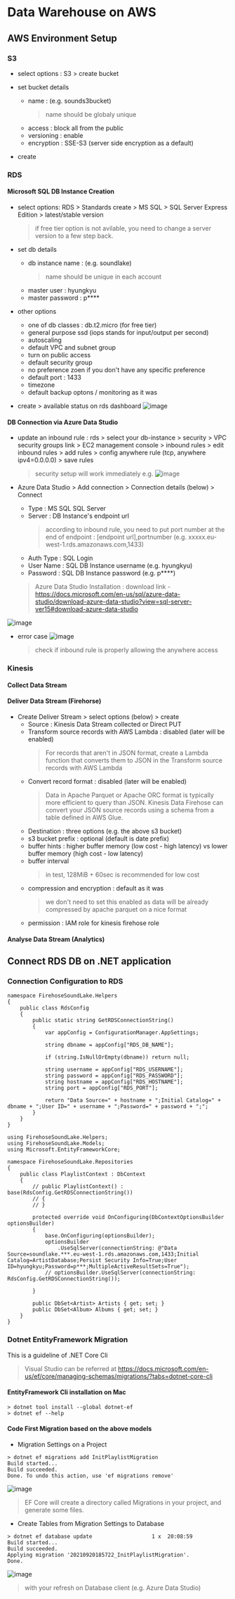 # Data Warehouse on AWS

## AWS Environment Setup
### S3
- select options : S3 > create bucket
- set bucket details
  - name : (e.g. sounds3bucket)
    > name should be globaly unique
  - access : block all from the public
  - versioning : enable
  - encryption : SSE-S3 (server side encryption as a default)

- create

### RDS
#### Microsoft SQL DB Instance Creation
- select options: RDS > Standards create > MS SQL > SQL Server Express Edition > latest/stable version 
  > if free tier option is not avilable, you need to change a server version to a few step back.
- set db details
  - db instance name : (e.g. soundlake) 
    > name should be unique in each account
  - master user : hyungkyu
  - master password : p****
- other options
  - one of db classes : db.t2.micro (for free tier)
  - general purpose ssd (iops stands for input/output per second)
  - autoscaling
  - default VPC and subnet group
  - turn on public access
  - default security group
  - no preference zoen if you don't have any specific preference
  - default port : 1433
  - timezone
  - default backup optons / monitoring as it was

- create > available status on rds dashboard
  ![image](https://user-images.githubusercontent.com/59367560/133889590-3e3a929e-6a52-4d8d-9497-759f7750cbd7.png)

#### DB Connection via Azure Data Studio
- update an inbound rule : rds > select your db-instance > security > VPC security groups link > EC2 management console > inbound rules > edit inbound rules > add rules > config anywhere rule (tcp, anywhere ipv4=0.0.0.0) > save rules 
    > security setup will work immediately
    > e.g. ![image](https://user-images.githubusercontent.com/59367560/133889930-a41a2a30-084b-4dcb-97d3-5675093d49fa.png)

- Azure Data Studio > Add connection > Connection details (below) > Connect
  - Type : MS SQL SQL Server
  - Server : DB Instance's endpoint url
    > according to inbound rule, you need to put port number at the end of endpoint : [endpoint url],portnumber (e.g. xxxxx.eu-west-1.rds.amazonaws.com,1433)
  - Auth Type : SQL Login
  - User Name : SQL DB Instance username (e.g. hyungkyu)
  - Password : SQL DB Instance password (e.g. p****)
  > Azure Data Studio Installation : download link - https://docs.microsoft.com/en-us/sql/azure-data-studio/download-azure-data-studio?view=sql-server-ver15#download-azure-data-studio
 
![image](https://user-images.githubusercontent.com/59367560/133890004-9450379c-de4a-4a25-8596-d11ebeb0028a.png)

- error case
  ![image](https://user-images.githubusercontent.com/59367560/133889820-4ba7f956-ffd7-4d31-b73b-d63c3bc14798.png)
  > check if inbound rule is properly allowing the anywhere access


### Kinesis
#### Collect Data Stream
#### Deliver Data Stream (Firehorse)
- Create Deliver Stream > select options (below) > create
  - Source : Kinesis Data Stream collected or Direct PUT
  - Transform source records with AWS Lambda : disabled (later will be enabled)
    > For records that aren't in JSON format, create a Lambda function that converts them to JSON in the Transform source records with AWS Lambda
  - Convert record format : disabled (later will be enabled)
    > Data in Apache Parquet or Apache ORC format is typically more efficient to query than JSON. Kinesis Data Firehose can convert your JSON source records using a schema from a table defined in AWS Glue.
  - Destination : three options (e.g. the above s3 bucket)
  - s3 bucket prefix : optional (default is date prefix)
  - buffer hints : higher buffer memory (low cost - high latency) vs lower buffer memory (high cost - low latency)
  - buffer interval
    > in test, 128MiB + 60sec is recommended for low cost
  - compression and encryption : default as it was 
    > we don't need to set this enabled as data will be already compressed by apache parquet on a nice format
  - permission : IAM role for kinesis firehose role
  
#### Analyse Data Stream (Analytics)


## Connect RDS DB on .NET application
### Connection Configuration to RDS
```
namespace FirehoseSoundLake.Helpers
{
    public class RdsConfig
    {
        public static string GetRDSConnectionString()
        {
            var appConfig = ConfigurationManager.AppSettings;

            string dbname = appConfig["RDS_DB_NAME"];

            if (string.IsNullOrEmpty(dbname)) return null;

            string username = appConfig["RDS_USERNAME"];
            string password = appConfig["RDS_PASSWORD"];
            string hostname = appConfig["RDS_HOSTNAME"];
            string port = appConfig["RDS_PORT"];

            return "Data Source=" + hostname + ";Initial Catalog=" + dbname + ";User ID=" + username + ";Password=" + password + ";";
        }
    }
}
```

```
using FirehoseSoundLake.Helpers;
using FirehoseSoundLake.Models;
using Microsoft.EntityFrameworkCore;

namespace FirehoseSoundLake.Repositories
{
    public class PlaylistContext : DbContext
    {
        // public PlaylistContext() : base(RdsConfig.GetRDSConnectionString())
        // {
        // }
        
        protected override void OnConfiguring(DbContextOptionsBuilder optionsBuilder)
        {
            base.OnConfiguring(optionsBuilder);
            optionsBuilder
                .UseSqlServer(connectionString: @"Data Source=soundlake.***.eu-west-1.rds.amazonaws.com,1433;Initial Catalog=ArtistDatabase;Persist Security Info=True;User ID=hyungkyu;Password=p***;MultipleActiveResultSets=True");
            // optionsBuilder.UseSqlServer(connectionString: RdsConfig.GetRDSConnectionString());

        }
        
        public DbSet<Artist> Artists { get; set; }
        public DbSet<Album> Albums { get; set; }
    }
}
```

### Dotnet EntityFramework Migration
This is a guideline of .NET Core Cli 
> Visual Studio can be referred at https://docs.microsoft.com/en-us/ef/core/managing-schemas/migrations/?tabs=dotnet-core-cli

#### EntityFramework Cli installation on Mac
```
> dotnet tool install --global dotnet-ef
> dotnet ef --help
```

#### Code First Migration based on the above models
- Migration Settings on a Project
```
> dotnet ef migrations add InitPlaylistMigration
Build started...
Build succeeded.
Done. To undo this action, use 'ef migrations remove'
```

![image](https://user-images.githubusercontent.com/59367560/134059665-26cb35e3-fafd-4525-adfa-2c01571ac2dd.png)
> EF Core will create a directory called Migrations in your project, and generate some files.

- Create Tables from Migration Settings to Database
```
> dotnet ef database update                   1 х  20:08:59 
Build started...
Build succeeded.
Applying migration '20210920185722_InitPlaylistMigration'.
Done.
```

![image](https://user-images.githubusercontent.com/59367560/134060908-cbe851fe-af41-4c98-8699-03edd91cb54d.png)
> with your refresh on Database client (e.g. Azure Data Studio)
